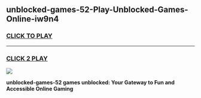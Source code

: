 
## unblocked-games-52-Play-Unblocked-Games-Online-iw9n4
<h3>
<a href="https://premium76.site?title=unblocked-games-52&ref=25A">CLICK TO PLAY</a></h3>
<hr>

<h3>
<a href="https://premium76.site?title=unblocked-games-52&ref=25A">CLICK 2 PLAY</a>
  
</h3>

<a href="https://premium76.site?title=unblocked-games-52&ref=25A"><img src="https://clearcache.store/games.png"></a>


**unblocked-games-52 games unblocked: Your Gateway to Fun and Accessible Online Gaming**

